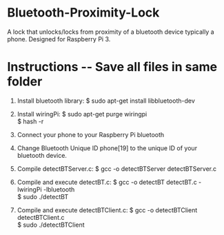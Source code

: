 # Bluetooth-Proximity-Lock
A lock that unlocks/locks from proximity of a bluetooth device typically a phone. Designed for Raspberry Pi 3.

# Instructions -- Save all files in same folder 

1. Install bluetooth library: $ sudo apt-get install libbluetooth-dev

2. Install wiringPi:                     $ sudo apt-get purge wiringpi <br />
                                         $ hash -r
                                         
3. Connect your phone to your Raspberry Pi bluetooth

4. Change Bluetooth Unique ID phone[19] to the unique ID of your bluetooth device.

5. Compile detectBTServer.c:             $ gcc -o detectBTServer detectBTServer.c

6. Compile and execute detectBT.c:       $ gcc -o detectBT detectBT.c -lwiringPi -lbluetooth <br />
                                         $ sudo ./detectBT
                                         
7. Compile and execute detectBTClient.c: $ gcc -o detectBTClient detectBTClient.c <br />
                                         $ sudo ./detectBTClient
